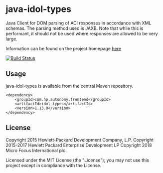 # java-idol-types

Java Client for DOM parsing of ACI responses in accordance with XML schemas.
The parsing method used is JAXB.
Note that while this is performant, it should not be used where responses are allowed to be very large.

Information can be found on the project homepage [here](http://hpe-idol.github.io/java-idol-types)

[![Build Status](https://travis-ci.org/hpe-idol/java-idol-types.svg?branch=master)](https://travis-ci.org/hpe-idol/java-idol-types)

## Usage

java-idol-types is available from the central Maven repository.

    <dependency>
        <groupId>com.hp.autonomy.frontend</groupId>
        <artifactId>idol-types</artifactId>
        <version>1.13.0</version>
    </dependency>

## License
Copyright 2015 Hewlett-Packard Development Company, L.P.
Copyright 2015-2017 Hewlett Packard Enterprise Development LP
Copyright 2018 Micro Focus International plc.

Licensed under the MIT License (the "License"); you may not use this project except in compliance with the License.
